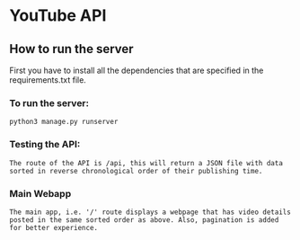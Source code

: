 # YouTube API

## How to run the server
First you have to install all the dependencies that are specified in the requirements.txt file. 

### To run the server:
    python3 manage.py runserver

### Testing the API:
    The route of the API is /api, this will return a JSON file with data sorted in reverse chronological order of their publishing time.

### Main Webapp
    The main app, i.e. '/' route displays a webpage that has video details posted in the same sorted order as above. Also, pagination is added for better experience.



